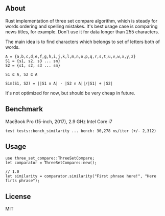 About
----
Rust implementation of three set compare algorithm, which is steady for words ordering and spelling mistakes.
It's best usage case is comparing news titles, for example. Don't use it for data longer than 255 characters.

The main idea is to find characters which belongs to set of letters both of words.

    A = {a,b,c,d,e,f,g,h,i,j,k,l,m,n,o,p,q,r,s,t,u,v,w,x,y,z}
    S1 = {s1, s2, s3 ... sn}
    S2 = {s1, s2, s3 ... sm}

    S1 ⊆ A, S2 ⊆ A

    Sim(S1, S2) = ||S1 ∩ A| - |S2 ∩ A||/|S1| + |S2|

It's not optimized for now, but should be very cheap in future.

Benchmark
---

MacBook Pro (15-inch, 2017), 2.9 GHz Intel Core i7

    test tests::bench_similarity ... bench: 30,278 ns/iter (+/- 2,312)

Usage
--
    use three_set_compare::ThreeSetCompare;
    let comparator = ThreeSetCompare::new();

    // 1.0
    let similarity = comparator.similarity("First phrase here!", "Here firts phrase");

License
---
MIT